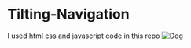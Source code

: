 # Tilting-Navigation
I used html css and javascript code in this repo
![Dog](https://github.com/Roshansinghyadav/Tilting-Navigation/assets/114619262/62420b98-7aa5-46f1-bc79-704b5a667889)
